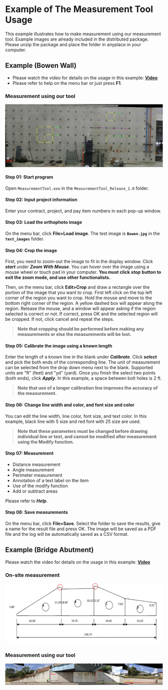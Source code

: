 # Example of The Measurement Tool Usage

This example illustrates how to make measurement using our measurement tool. Example images  are already included in the distributed package. Please unzip the package and place the folder in anyplace in your computer.

## Example (Bowen Wall)
* Please watch the video for details on the usage in this example: [**Video**](https://youtu.be/oNpxRYDU8ak?list=PLa1nAPP8qUX_0Zi166iNi7eb0w23UCekY)   
* Please refer to help on the menu bar or just press **F1**.  

### Measurement using our tool
![](measurement_bowen.jpg)
  
#### Step 01: Start program
Open `MeasurementTool.exe` in the `MeasurementTool_Release_1.0` folder.    

#### Step 02: Input project information
Enter your contract, project, and pay item numbers in each pop-up window.     

#### Step 03: Load the orthophoto image 
On the menu bar, click **File>Load image**. The test image is **`Bowen.jpg`** in the **`test_images`** folder.  

#### Step 04: Crop the image
First, you need to zoom-out the image to fit in the display window. Click ***start*** under ***Zoom With Mouse***. You can hover over the image using a mouse wheel or touch pad in your computer. **You must click** ***stop*** **button to exit the zoom mode, and use other functionalists.** 

Then, on the menu bar, click **Edit>Crop** and draw a rectangle over the portion of the image that you want to crop. First left click on the top left corner of the region you want to crop. Hold the mouse and move to the bottom right corner of the region. A yellow dashed box will appear along the region. Release the mouse, and a window will appear asking if the region selected is correct or not. If correct, press OK and the selected region will be cropped. If not, click cancel and repeat the steps. 

> **Note that cropping should be performed before making any measurements or else the measurements will be lost.**

#### Step 05: Calibrate the image using a known length 
Enter the length of a known line in the blank under ***Calibrate***. Click ***select*** and pick the both ends of the corresponding line. The unit of measurement can be selected from the drop down menu next to the blank. Supported units are "ft" (feet) and "yd" (yard). Once you finish the select two points (both ends), click ***Apply***. In this example, a space between bolt holes is 2 ft.   

> **Note that use of a longer calibration line improves the accuracy of the measurement.**   

#### Step 06: Change line width and color, and font size and color  
You can edit the line width, line color, font size, and text color. In this example, black line with 5 size and red font with 25 size are used.

> **Note that these parameters must be changed before drawing individual line or text, and cannot be modified after measurement using the Modify function.**   

#### Step 07: Measurement 
* Distance measurement 
* Angle measurement 
* Perimeter measurement 
* Annotation of a text label on the item
* Use of the modify function 
* Add or subtract areas  

Please refer to ***Help***.

#### Step 08: Save measurements
On the menu bar, click **File>Save**. Select the folder to save the results, give a name for the result file and press OK. The image will be saved as a PDF file and the log will be automatically saved as a CSV format.

## Example (Bridge Abutment)
Please watch the video for details on the usage in this example: [**Video**](https://youtu.be/MxnvdGGmSvs?list=PLa1nAPP8qUX_0Zi166iNi7eb0w23UCekY) 

### On-site measurement 
![](BridgeAbutment.png)

### Measurement using our tool
![](measurement_wall.jpg)

